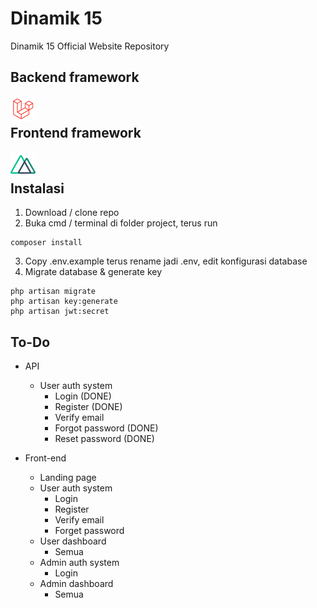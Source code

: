 # Dinamik 15
Dinamik 15 Official Website Repository

## Backend framework
<img width="40px" align="left" src="https://raw.githubusercontent.com/github/explore/56a826d05cf762b2b50ecbe7d492a839b04f3fbf/topics/laravel/laravel.png"/>
<br/>

## Frontend framework
<img width="40px" align="left" src="https://raw.githubusercontent.com/github/explore/37f1f9609f5c48a47f4d9c1a916fc2069fd0141c/topics/nuxt/nuxt.png"/>
<br/>

## Instalasi
1. Download / clone repo
2. Buka cmd / terminal di folder project, terus run
  ```
  composer install
  ```
3. Copy .env.example terus rename jadi .env, edit konfigurasi database
4. Migrate database & generate key
  ```
  php artisan migrate
  php artisan key:generate
  php artisan jwt:secret
  ```

## To-Do
- API
  - User auth system
    - Login (DONE)
    - Register (DONE)
    - Verify email
    - Forgot password (DONE)
    - Reset password (DONE)

- Front-end
  - Landing page
  - User auth system
    - Login
    - Register
    - Verify email
    - Forget password
  - User dashboard
    - Semua
  - Admin auth system
    - Login
  - Admin dashboard
    - Semua